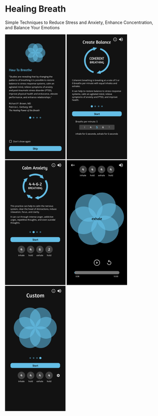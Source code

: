 # Healing Breath

Simple Techniques to Reduce Stress and Anxiety, Enhance Concentration, and Balance Your Emotions

<img src="https://raw.githubusercontent.com/stacyhigit/EatTheToad/main/Healing-Breath/images/howTo.png" width="200" />
<img src="https://raw.githubusercontent.com/stacyhigit/EatTheToad/main/Healing-Breath/images/coherent.png" width="200" />
<img src="https://raw.githubusercontent.com/stacyhigit/EatTheToad/main/Healing-Breath/images/fourFourSixTwo.png" width="200" />
<img src="https://raw.githubusercontent.com/stacyhigit/EatTheToad/main/Healing-Breath/images/program.png" width="200" />
<img src="https://raw.githubusercontent.com/stacyhigit/EatTheToad/main/Healing-Breath/images/custom.png" width="200" />
